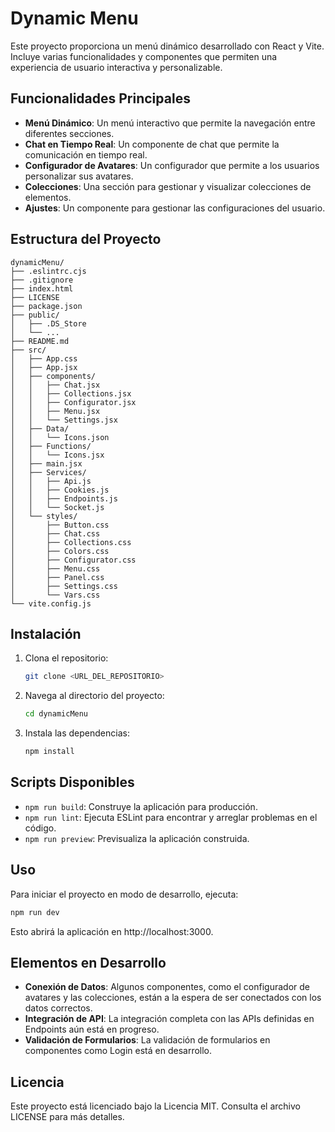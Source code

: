 # Dynamic Menu

Este proyecto proporciona un menú dinámico desarrollado con React y Vite. Incluye varias funcionalidades y componentes que permiten una experiencia de usuario interactiva y personalizable.

## Funcionalidades Principales

- **Menú Dinámico**: Un menú interactivo que permite la navegación entre diferentes secciones.
- **Chat en Tiempo Real**: Un componente de chat que permite la comunicación en tiempo real.
- **Configurador de Avatares**: Un configurador que permite a los usuarios personalizar sus avatares.
- **Colecciones**: Una sección para gestionar y visualizar colecciones de elementos.
- **Ajustes**: Un componente para gestionar las configuraciones del usuario.

## Estructura del Proyecto

```plaintext
dynamicMenu/
├── .eslintrc.cjs
├── .gitignore
├── index.html
├── LICENSE
├── package.json
├── public/
│   ├── .DS_Store
│   └── ...
├── README.md
├── src/
│   ├── App.css
│   ├── App.jsx
│   ├── components/
│   │   ├── Chat.jsx
│   │   ├── Collections.jsx
│   │   ├── Configurator.jsx
│   │   ├── Menu.jsx
│   │   └── Settings.jsx
│   ├── Data/
│   │   └── Icons.json
│   ├── Functions/
│   │   └── Icons.jsx
│   ├── main.jsx
│   ├── Services/
│   │   ├── Api.js
│   │   ├── Cookies.js
│   │   ├── Endpoints.js
│   │   └── Socket.js
│   └── styles/
│       ├── Button.css
│       ├── Chat.css
│       ├── Collections.css
│       ├── Colors.css
│       ├── Configurator.css
│       ├── Menu.css
│       ├── Panel.css
│       ├── Settings.css
│       └── Vars.css
└── vite.config.js
```

## Instalación

1. Clona el repositorio:
   ```bash
   git clone <URL_DEL_REPOSITORIO>
   ```
2. Navega al directorio del proyecto:
   ```bash
   cd dynamicMenu
   ```
3. Instala las dependencias:
   ```bash
   npm install
   ```

## Scripts Disponibles

- `npm run build`: Construye la aplicación para producción.
- `npm run lint`: Ejecuta ESLint para encontrar y arreglar problemas en el código.
- `npm run preview`: Previsualiza la aplicación construida.

## Uso

Para iniciar el proyecto en modo de desarrollo, ejecuta:

```bash
npm run dev
```

Esto abrirá la aplicación en http://localhost:3000.

## Elementos en Desarrollo

- **Conexión de Datos**: Algunos componentes, como el configurador de avatares y las colecciones, están a la espera de ser conectados con los datos correctos.
- **Integración de API**: La integración completa con las APIs definidas en Endpoints aún está en progreso.
- **Validación de Formularios**: La validación de formularios en componentes como Login está en desarrollo.

## Licencia

Este proyecto está licenciado bajo la Licencia MIT. Consulta el archivo LICENSE para más detalles.
